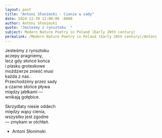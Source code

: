 ```yaml
---
layout: post
title: "Antoni Słonimski - Cienie w sady"
date: 2024-12-30 12:00:00 -0000
author: Antoni Słonimski
quote: "Jesteśmy z rynsztoku  "
subject: Modern Nature Poetry in Poland (Early 20th century)
permalink: /Modern Nature Poetry in Poland (Early 20th century)/Antoni Słonimski/Antoni Słonimski - Cienie w sady
---
```


Jesteśmy z rynsztoku  
aczepy pragniemy,  
lecz gdy słońce końca  
i piasku groteskowe  
moździerze znieść musi  
każda z nas.  
Przechodzimy przez sady  
a czarne słońce pływa  
między jabłkami —  
wnikają gołębice.

Skrzydlaty niesie oddech  
między wąsy cienia,  
wszystko jest zgodne  
— zmykam w otchłań.


- Antoni Słonimski
